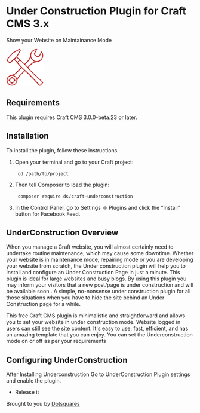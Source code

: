 # Under Construction Plugin for Craft CMS 3.x

Show your Website on Maintainance Mode

<img src="src/icon.svg" alt="icon" width="100" height="100">

## Requirements

This plugin requires Craft CMS 3.0.0-beta.23 or later.

## Installation

To install the plugin, follow these instructions.

1. Open your terminal and go to your Craft project:

        cd /path/to/project

2. Then tell Composer to load the plugin:

        composer require ds/craft-underconstruction

3. In the Control Panel, go to Settings → Plugins and click the “Install” button for Facebook Feed.

## UnderConstruction Overview

When you manage a Craft website, you will almost certainly need to undertake routine maintenance, which may cause some downtime. Whether your website is in maintenance mode, repairing mode or you are developing your website from scratch, the Under construction plugin will help you to Install and configure an Under Construction Page in just a minute. This plugin is ideal for large websites and busy blogs. By using this plugin you may inform your visitors that a new post/page is under construction and will be available soon . A simple, no-nonsense under construction plugin for all those situations when you have to hide the site behind an Under Construction page for a while.

This free Craft CMS plugin is minimalistic and straightforward and allows you to set your website in under construction mode. Website logged in users can still see the site content. It's easy to use, fast, efficient, and has an amazing template that you can enjoy. You can set the Underconstruction mode on or off as per your requirements



## Configuring UnderConstruction

After Installing Underconstruction  Go to UnderConstruction Plugin settings and enable the plugin.



* Release it

Brought to you by [Dotsquares](https://dotsquares.com)
